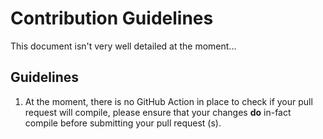 # Contribution Guidelines
This document isn't very well detailed at the moment...

## Guidelines
1. At the moment, there is no GitHub Action in place to check if your pull request will compile, please ensure that your changes **do** in-fact compile before submitting your pull request (s).
